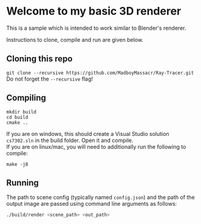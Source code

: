 # Welcome to my basic 3D renderer
This is a sample which is intended to work similar to Blender's renderer.

Instructions to clone, compile and run are given below.

## Cloning this repo
```git clone --recursive https://github.com/MadboyMassacr/Ray-Tracer.git```
Do not forget the `--recursive` flag!

## Compiling
```
mkdir build
cd build
cmake ..
```

If you are on windows, this should create a Visual Studio solution ```cs7302.sln``` in the build folder. Open it and compile. \
If you are on linux/mac, you will need to additionally run the following to compile:

```
make -j8
```

## Running
The path to scene config (typically named `config.json`) and the path of the output image are passed using command line arguments as follows:
```bash
./build/render <scene_path> <out_path>
```
